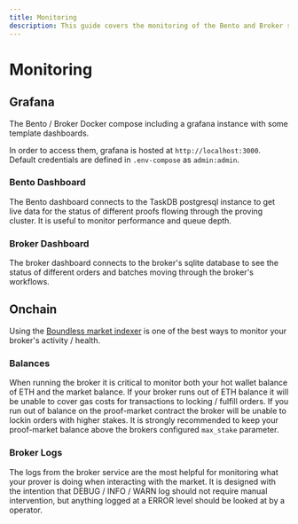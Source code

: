 ```yaml
---
title: Monitoring
description: This guide covers the monitoring of the Bento and Broker services.
---
```


# Monitoring

## Grafana

The Bento / Broker Docker compose including a grafana instance with some template dashboards.

In order to access them, grafana is hosted at `http://localhost:3000`. Default credentials are defined in `.env-compose` as `admin:admin`.

### Bento Dashboard

The Bento dashboard connects to the TaskDB postgresql instance to get live data for the status of different proofs flowing through the proving cluster. It is useful to monitor performance and queue depth.

### Broker Dashboard

The broker dashboard connects to the broker's sqlite database to see the status of different orders and batches moving through the broker's workflows.

## Onchain

Using the [Boundless market indexer](https://indexer.beboundless.xyz) is one of the best ways to monitor your broker's activity / health.

### Balances

When running the broker it is critical to monitor both your hot wallet balance of ETH and the market balance. If your broker runs out of ETH balance it will be unable to cover gas costs for transactions to locking / fulfill orders. If you run out of balance on the proof-market contract the broker will be unable to lockin orders with higher stakes. It is strongly recommended to keep your proof-market balance above the brokers configured `max_stake` parameter.

### Broker Logs

The logs from the broker service are the most helpful for monitoring what your prover is doing when interacting with the market. It is designed with the intention that DEBUG / INFO / WARN log should not require manual intervention, but anything logged at a ERROR level should be looked at by a operator.
